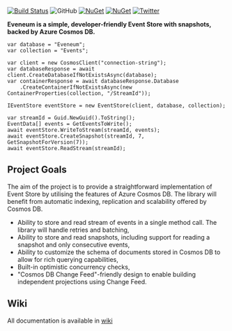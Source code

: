 [![Build Status](https://dev.azure.com/jkonecki/Eveneum/_apis/build/status/Continuous%20Integration)](https://dev.azure.com/jkonecki/Eveneum/_build/latest?definitionId=2)
![GitHub](https://img.shields.io/github/license/mashape/apistatus.svg?style=popout)
[![NuGet](https://img.shields.io/nuget/v/Eveneum.svg?style=popout)](https://www.nuget.org/packages/Eveneum/)
[![NuGet](https://img.shields.io/nuget/dt/Eveneum.svg?style=popout)](https://www.nuget.org/packages/Eveneum/)
[![Twitter](https://img.shields.io/twitter/follow/EveneumDB.svg?style=social&label=Follow)](https://twitter.com/intent/follow?screen_name=EveneumDB)

**Eveneum is a simple, developer-friendly Event Store with snapshots, backed by Azure Cosmos DB.**

```
var database = "Eveneum";
var collection = "Events";

var client = new CosmosClient("connection-string");
var databaseResponse = await client.CreateDatabaseIfNotExistsAsync(database);
var containerResponse = await databaseResponse.Database
    .CreateContainerIfNotExistsAsync(new ContainerProperties(collection, "/StreamId"));

IEventStore eventStore = new EventStore(client, database, collection);

var streamId = Guid.NewGuid().ToString();
EventData[] events = GetEventsToWrite();
await eventStore.WriteToStream(streamId, events);
await eventStore.CreateSnapshot(streamId, 7, GetSnapshotForVersion(7));
await eventStore.ReadStream(streamId);
```

## Project Goals

The aim of the project is to provide a straightforward implementation of Event Store by utilising the features of Azure Cosmos DB. The library will benefit from automatic indexing, replication and scalability offered by Cosmos DB. 

 - Ability to store and read stream of events in a single method call. The library will handle retries and batching,
 - Ability to store and read snapshots, including support for reading a snapshot and only consecutive events,
 - Ability to customize the schema of documents stored in Cosmos DB to allow for rich querying capabilities,
 - Built-in optimistic concurrency checks,
 - "Cosmos DB Change Feed"-friendly design to enable building independent projections using Change Feed.
 
 ## Wiki
 
 All documentation is available in [wiki](https://github.com/Eveneum/Eveneum/wiki)

